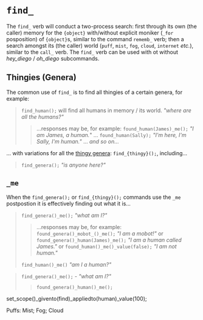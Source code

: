 # `find_`

The `find_` verb will conduct a two-process search: first through its own (the caller) memory for the `{object}` with/without explicit moniker (`_for` posposition) of `{object}`s, similar to the command `rememb_` verb; then a search amongst its (the caller) world (`puff`, `mist`, `fog`, `cloud`, `internet` *etc.*), similar to the `call_` verb.  The `find_` verb can be used with ot without *hey_diego* / *oh_diego* subcommands.

## Thingies (Genera)

The common use of `find_` is to find all thingies of a certain genera, for example:

> `find_human();` will find all humans in memory / its world. *"where are all the humans?"*
>
>> …responses may be, for example: `found_human(James)_me();` *"I am James, a human.*"
>> … `found_human(Sally);` *"I'm here, I'm Sally, I'm human."*
>> … *and so on…*


… with variations for all the [thingy genera](/obj/_topicindex.md#genera):  `find_{thingy}();`, including…

> `find_genera();` *"is anyone here?"*

## `_me`

When the `find_genera();` or `find_{thingy}();` commands use the `_me` postpostion it is effectively finding out what it is…

> `find_genera()_me();` *"what am I?"*
> 
>> …responses may be, for example: `found_genera()_mobot_()_me();` *"I am a mobot!"*
>> or `found_genera()_human(James)_me();` *"I am a human called James."*
>> or `found_human()_me()_value(false);` *"I am not human."*
>  
> `find_human()_me()` *"am I a human?"*




> `find_genera()_me();` - *"what am I?"*
> > `found_genera()_human()_me();`


set_scope()_givento(find)_appliedto(human)_value(100);

Puffs: Mist; Fog; Cloud
